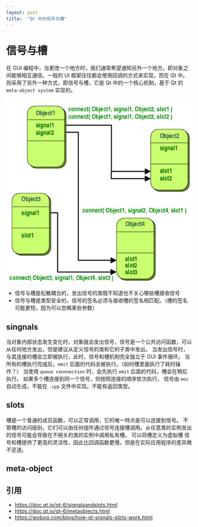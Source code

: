```yaml
---
layout: post
title:  "Qt 中的信号与槽"
---
```


# 信号与槽

在 GUI 编程中，当更改一个地方时，我们通常希望通知另外一个地方。即对象之间能够相互通信。一般的 UI 框架往往都会使用回调的方式来实现。而在 Qt 中。则采用了另外一种方式，即信号与槽，它是 Qt 中的一个核心机制，基于 Qt 的 `meta-object system` 实现的。

![singnal and slot usage](/images/signal_slot_usage.png "信号与槽使用示意")

- 信号与槽是松散耦合的，发出信号的类既不知道也不关心哪些槽接收信号
- 信号与槽是类型安全的，信号的签名必须与接收槽的签名相匹配。（槽的签名可能更短，因为可以忽略某些参数）


## singnals 
当对象内部状态发生变化时，对象就会发出信号，信号是一个公共访问函数，可以从任何地方发出，但是建议从定义信号的类和它的子类中发出。
当发出信号时，与其连接的槽会立即被执行。此时，信号和槽机制完全独立于 GUI 事件循环。
当所有的槽执行完成后，`emit` 后面的代码会被执行。（如何槽里面执行了耗时操作？）
当使用 `queue connnection` 时，会先执行 `emit` 后面的代码，槽会在稍后执行。
如果多个槽连接到同一个信号，则按照连接的顺序依次执行。
信号由 `moc` 自动生成，不能在 `.cpp` 文件中实现。不能有返回类型。

## slots 
槽是一个普通的成员函数，可以正常调用，它的唯一特点是可以连接到信号。
不管槽的访问级别，它们可以由任何组件通过信号连接槽调用。从任意类的实例发出的信号可能会导致在不相关的类的实例中调用私有槽。
可以将槽定义为虚拟槽
信号和槽提供了更高的灵活性，因此比回调函数更慢，但是在实际应用程序的差异微不足道。



## meta-object







## 引用
- https://doc.qt.io/qt-6/signalsandslots.html
- https://doc.qt.io/qt-6/metaobjects.html
- https://woboq.com/blog/how-qt-signals-slots-work.html